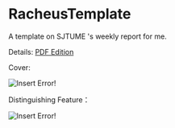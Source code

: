 # RacheusTemplate
A template on SJTUME 's weekly report for me.

Details: [PDF Edition](https://github.com/Racheus/RacheusTemplate/blob/master/WeeklyReportTemplate-Beamer/template.pdf)

Cover:

![Insert Error!](https://github.com/Racheus/RacheusTemplate/tree/master/Figure/cover.png)

Distinguishing Feature：

![Insert Error!](https://github.com/Racheus/RacheusTemplate/tree/master/Figure/intro.png)

